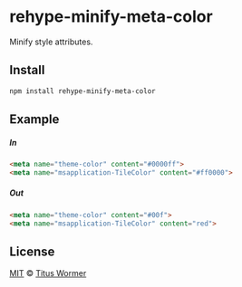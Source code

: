 <!--This file is generated by `build-packages.js`-->

# rehype-minify-meta-color

Minify style attributes.

## Install

```sh
npm install rehype-minify-meta-color
```

## Example

##### In

```html
<meta name="theme-color" content="#0000ff">
<meta name="msapplication-TileColor" content="#ff0000">
```

##### Out

```html
<meta name="theme-color" content="#00f">
<meta name="msapplication-TileColor" content="red">
```

## License

[MIT](https://github.com/rehypejs/rehype-minify/blob/master/license) © [Titus Wormer](http://wooorm.com)
